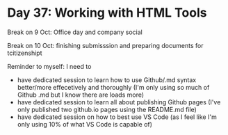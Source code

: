 # Day 37: Working with HTML Tools

Break on 9 Oct: Office day and company social

Break on 10 Oct: finishing submisssion and preparing documents for tcitizenshipt 


Reminder to myself: I need to
- have dedicated session to learn how to use Github/.md syntax better/more effecetively and thoroughly (I'm only using so much of Github .md but I know there are loads more)
- have dedicated session to learn all about publishing Github pages (I've only published two github.io pages using the README.md file)
- have dedicated session on how to best use VS Code (as I feel like I'm only using 10% of what VS Code is capable of)
